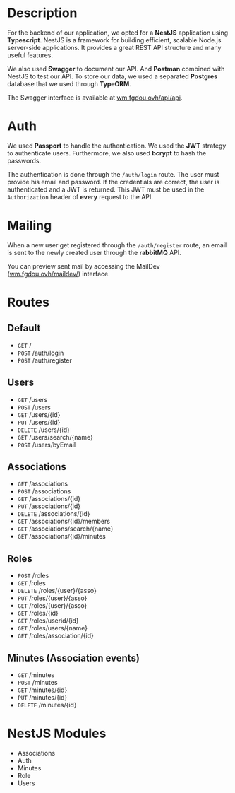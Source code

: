 # Description

For the backend of our application, we opted for a **NestJS** application using **Typescript**. NestJS is a framework for building efficient, scalable Node.js server-side applications. It provides a great REST API structure and many useful features.

We also used **Swagger** to document our API.
And **Postman** combined with NestJS to test our API.
To store our data, we used a separated **Postgres** database that we used through **TypeORM**.

The Swagger interface is available at [wm.fgdou.ovh/api/api](https://wm.fgdou.ovh/api/api).

# Auth

We used **Passport** to handle the authentication. We used the **JWT** strategy to authenticate users. Furthermore, we also used **bcrypt** to hash the passwords.

The authentication is done through the `/auth/login` route. The user must provide his email and password. If the credentials are correct, the user is authenticated and a JWT is returned. This JWT must be used in the `Authorization` header of **every** request to the API.

# Mailing

When a new user get registered through the `/auth/register` route, an email is sent to the newly created user through the **rabbitMQ** API.

You can preview sent mail by accessing the MailDev ([wm.fgdou.ovh/maildev/](https://wm.fgdou.ovh/maildev/)) interface.

# Routes

## Default
- `GET` /
- `POST` /auth/login
- `POST` /auth/register

## Users
- `GET` /users
- `POST` /users
- `GET` /users/{id}
- `PUT` /users/{id}
- `DELETE` /users/{id}
- `GET` /users/search/{name}
- `POST` /users/byEmail

## Associations
- `GET` /associations
- `POST` /associations
- `GET` /associations/{id}
- `PUT` /associations/{id}
- `DELETE` /associations/{id}
- `GET` /associations/{id}/members
- `GET` /associations/search/{name}
- `GET` /associations/{id}/minutes

## Roles
- `POST` /roles
- `GET` /roles
- `DELETE` /roles/{user}/{asso}
- `PUT` /roles/{user}/{asso}
- `GET` /roles/{user}/{asso}
- `GET` /roles/{id}
- `GET` /roles/userid/{id}
- `GET` /roles/users/{name}
- `GET` /roles/association/{id}

## Minutes (Association events)
- `GET` /minutes
- `POST` /minutes
- `GET` /minutes/{id}
- `PUT` /minutes/{id}
- `DELETE` /minutes/{id}


# NestJS Modules

- Associations
- Auth
- Minutes
- Role
- Users

